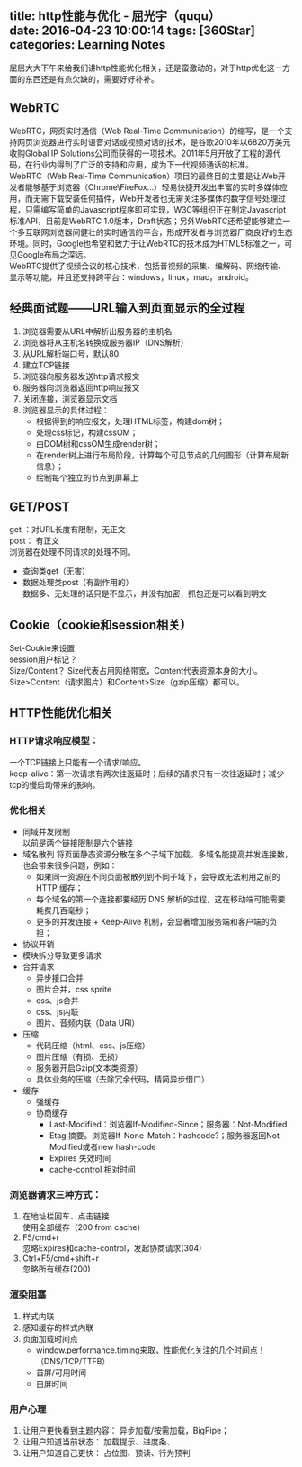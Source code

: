 title: http性能与优化 - 屈光宇（ququ）  
date: 2016-04-23 10:00:14 
tags: [360Star]
categories: Learning Notes 
---
屈屈大大下午来给我们讲http性能优化相关，还是蛮激动的，对于http优化这一方面的东西还是有点欠缺的，需要好好补补。

## WebRTC
WebRTC，网页实时通信（Web Real-Time Communication）的缩写，是一个支持网页浏览器进行实时语音对话或视频对话的技术，是谷歌2010年以6820万美元收购Global IP Solutions公司而获得的一项技术。2011年5月开放了工程的源代码，在行业内得到了广泛的支持和应用，成为下一代视频通话的标准。    
WebRTC（Web Real-Time Communication）项目的最终目的主要是让Web开发者能够基于浏览器（Chrome\FireFox\...）轻易快捷开发出丰富的实时多媒体应用，而无需下载安装任何插件，Web开发者也无需关注多媒体的数字信号处理过程，只需编写简单的Javascript程序即可实现，W3C等组织正在制定Javascript 标准API，目前是WebRTC 1.0版本，Draft状态；另外WebRTC还希望能够建立一个多互联网浏览器间健壮的实时通信的平台，形成开发者与浏览器厂商良好的生态环境。同时，Google也希望和致力于让WebRTC的技术成为HTML5标准之一，可见Google布局之深远。    
WebRTC提供了视频会议的核心技术，包括音视频的采集、编解码、网络传输、显示等功能，并且还支持跨平台：windows，linux，mac，android。    

## 经典面试题——URL输入到页面显示的全过程

1. 浏览器需要从URL中解析出服务器的主机名
2. 浏览器将从主机名转换成服务器IP（DNS解析）
3. 从URL解析端口号，默认80
4. 建立TCP链接
5. 浏览器向服务器发送http请求报文
6. 服务器向浏览器返回http响应报文
7. 关闭连接，浏览器显示文档
8. 浏览器显示的具体过程：
    - 根据得到的响应报文，处理HTML标签，构建dom树；
    - 处理css标记，构建cssOM；
    - 由DOM树和cssOM生成render树；
    - 在render树上进行布局阶段，计算每个可见节点的几何图形（计算布局新信息）；
    - 绘制每个独立的节点到屏幕上
    
## GET/POST
get ：对URL长度有限制，无正文    
post： 有正文    
浏览器在处理不同请求的处理不同。
- 查询类get（无害）    
- 数据处理类post（有副作用的）    
    数据多、无处理的话只是不显示，并没有加密，抓包还是可以看到明文   
    
## Cookie（cookie和session相关）
Set-Cookie来设置    
session用户标记？    
Size/Content？ Size代表占用网络带宽，Content代表资源本身的大小。Size>Content（请求图片）和Content>Size（gzip压缩）都可以。



## HTTP性能优化相关
### HTTP请求响应模型：
一个TCP链接上只能有一个请求/响应。    
keep-alive：第一次请求有两次往返延时；后续的请求只有一次往返延时；减少tcp的慢启动带来的影响。    
### 优化相关
- 同域并发限制    
以前是两个链接限制是六个链接    
- 域名散列
将页面静态资源分散在多个子域下加载。多域名能提高并发连接数，也会带来很多问题，例如：
    - 如果同一资源在不同页面被散列到不同子域下，会导致无法利用之前的 HTTP 缓存；
	- 每个域名的第一个连接都要经历 DNS 解析的过程，这在移动端可能需要耗费几百毫秒；
	- 更多的并发连接 + Keep-Alive 机制，会显著增加服务端和客户端的负担；
-  协议开销
- 模块拆分导致更多请求
- 合并请求
    - 异步接口合并
	- 图片合并，css sprite
	- css、js合并
	- css、js内联
	- 图片、音频内联（Data URI）
- 压缩
	- 代码压缩（html、css、js压缩）
	- 图片压缩（有损、无损）
	- 服务器开启Gzip(文本类资源）
	- 具体业务的压缩（去除冗余代码，精简异步借口）
- 缓存
    - 强缓存
	- 协商缓存
	    - Last-Modified：浏览器If-Modified-Since；服务器：Not-Modified
		- Etag 摘要。浏览器If-None-Match：hashcode?；服务器返回Not-Modified或者new hash-code 
		- Expires 失效时间
		- cache-control 相对时间



### 浏览器请求三种方式：
1. 在地址栏回车、点击链接   
使用全部缓存（200 from cache）
2. F5/cmd+r    
忽略Expires和cache-control，发起协商请求(304)
3. Ctrl+F5/cmd+shift+r    
忽略所有缓存(200)

### 渲染阻塞
1. 样式内联
2. 感知缓存的样式内联
3. 页面加载时间点
    - window.performance.timing来取，性能优化关注的几个时间点！（DNS/TCP/TTFB）    
    - 首屏/可用时间    
    - 白屏时间

### 用户心理
1. 让用户更快看到主题内容：   异步加载/按需加载，BigPipe；
2. 让用户知道当前状态：         加载提示、进度条、
3. 让用户知道自己更快：        占位图、预读、行为预判
